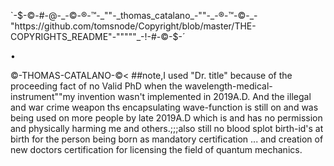 `-$-©-#-@-_-©-®-™-_""-_thomas_catalano_-""-_-®-™-©-_-"https://github.com/tomsnode/Copyright/blob/master/THE-COPYRIGHTS_README"-"""""_-!-#-©-$-´


•



©-THOMAS-CATALANO-©<
##note,I used "Dr. title" because of the proceeding fact of no Valid PhD when the wavelength-medical-instrument""my invention wasn't implemented in 2019A.D. And the illegal and war crime weapon ths encapsulating wave-function is still on and was being used on more people by late 2019A.D which is and has no permission and physically harming me and others.;;;also still no blood splot birth-id's at birth for the person being born as mandatory certification ... and creation of new doctors certification for licensing the field of quantum mechanics.
